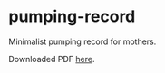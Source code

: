 # pumping-record
Minimalist pumping record for mothers.

Downloaded PDF [here](https://github.com/stevanlohja/pumping-record/releases).
